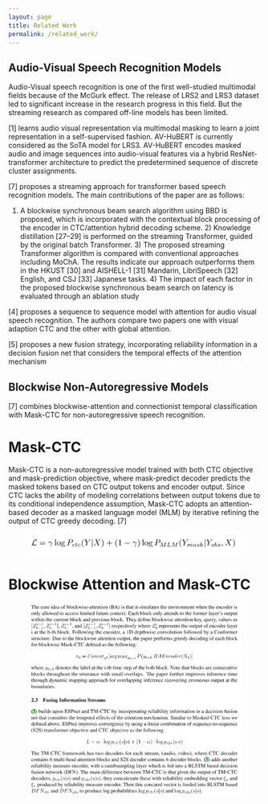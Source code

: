 ```yaml
---
layout: page
title: Related Work
permalink: /related_work/
---
```


## Audio-Visual Speech Recognition Models

Audio-Visual speech recognition is one of the first well-studied multimodal fields because of the McGurk effect.
The release of LRS2 and LRS3 dataset led to significant increase in the research progress in this field. But the streaming research as compared off-line models has been limited. 

[1] learns audio visual representation via multimodal masking to learn a joint representation in a self-supervised fashion. AV-HuBERT is currently considered as the SoTA model for LRS3. AV-HuBERT encodes masked audio and image sequences into audio-visual features via a hybrid ResNet-transformer architecture to predict the predetermined sequence of discrete cluster assignments.

[7] proposes a streaming approach for transformer based speech recognition models. 
The main contributions of the paper are as follows: 
1) A blockwise synchronous beam search algorithm using BBD is proposed, which is incorporated with the contextual block processing of the encoder in CTC/attention hybrid decoding scheme. 2) Knowledge distillation [27–29] is performed on the streaming Transformer, guided by the original batch Transformer. 3) The proposed streaming Transformer algorithm is compared with conventional approaches including MoChA. The results indicate our approach outperforms them in the HKUST [30] and AISHELL-1 [31] Mandarin, LibriSpeech [32] English, and CSJ [33] Japanese tasks. 4) The impact of each factor in the proposed blockwise synchronous beam search on latency is evaluated through an ablation study


[4] proposes a sequence to sequence model with attention for audio visual speech recognition. The authors compare two papers one with visual adaption CTC and the other with global attention.

[5] proposes a new fusion strategy, incorporating reliability information in a decision fusion net that considers the temporal effects of the attention mechanism


<!-- % % Category 2
% \subsection{Streaming audio-visual speech recognition models}
% Our work is the first in the field of streaming multimodal fusion models 
% Paper Detail 1 -->

## Blockwise Non-Autoregressive Models

[7] combines blockwise-attention and connectionist temporal classification with Mask-CTC for non-autoregressive speech recognition. 

# Mask-CTC

Mask-CTC is a non-autoregressive model trained with both CTC objective and mask-prediction objective, where mask-predict decoder predicts the masked tokens based on CTC output tokens and encoder output. Since CTC lacks the ability of modeling correlations between output tokens due to its conditional independence assumption, Mask-CTC adopts an attention-based decoder as a masked language model (MLM) by iterative refining the output of CTC greedy decoding. [7]

<figure>
    <center>
    <img src="/images/pic1.png">
    </center>
</figure>


# Blockwise Attention and Mask-CTC
<!--
The core idea of blockwise-attention (BA) is that it simulates the environment when the encoder is only allowed to access limited future context. Each block only attends to the former layer's output within the current block and previous block. They define blockwise attention key, query, values as $[Z^{i-1}_{b-1}, Z^{i-1}_{b}]$, $Z^{i-1}_b$, and $[Z^{i-1}_{b-1}, Z^{i-1}_{b}]$ respectively where $Z^{i}_{b}$ represents the output of encoder layer i at the b-th block. Following the encoder, a 1D depthwise convolution followed by a Conformer structure. Due to the blockwise attention output, the paper performs greedy decoding of each block for blockwise Mask-CTC defined as the following:

<figure>
    <center>
    <img src="/images/pic2.png">
    </center>
</figure>

where $y_t_{i,b}$ denotes the label at the i-th time step of the b-th block. Note that blocks are consecutive blocks throughout the utterance with small overlaps. The paper further improves inference time through dynamic mapping approach for overlapping inference recovering erroneous output at the boundaries. 

## Fusing Information Streams

[5] builds upon ESPnet and TM-CTC by incorporating reliability information in a decision fusion net that considers the temporal effects of the attention mechanism. Similar to Masked-CTC loss we defined above, ESPnet improves convergence by using a linear combination of sequence-to-sequence (S2S) transformer objective and CTC objective as the following. 

<figure>
    <center>
    <img src="/images/pic3.png">
    </center>
</figure>

The TM-CTC framework has two decoders for each stream, (audio, video), where CTC decoder contains 6 multi-head attention blocks and S2S decoder contains 6 decoder blocks. [5] adds another reliability measure encoder, with a sumbsampling layer which is fed into a BLSTM based decision fusion network (DFN). The main difference between TM-CTC is that given the output of TM-CTC decoders, $p_{ctc}(s|o)$ and $p_{s2s}(s|o)$, they concatenate these with reliability embedding vector $\xi_a$ and $\xi_v$ produced by reliability measure encoder. Then this concated vector is feeded into BLSTM based $DFN_{ctc}$ and $DFN_{s2s}$ to produce log probabilities $\log p_{ctc}(s|o)$ and $\log p_{s2s}(s|o)$.
-->

<figure>
    <img src="/images/pic10.png">
</figure>